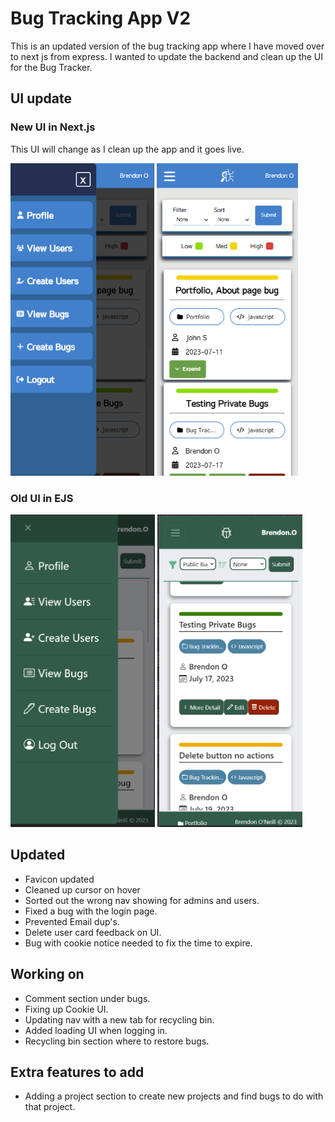 # Bug Tracking App V2
This is an updated version of the bug tracking app where I have moved over to next js from express. I wanted to update the backend and clean up the UI for the Bug Tracker.

## UI update
### New UI in Next.js
This UI will change as I clean up the app and it goes live. 

<img src="public/new-bug-1.png" height="500"> <img src="public/new-bug-2.png" height="500">

### Old UI in EJS
<img src="public/old-bug-1.png" height="500"> <img src="public/old-bug-2.png" height="500">
 

## Updated
- Favicon updated
- Cleaned up cursor on hover
- Sorted out the wrong nav showing for admins and users.
- Fixed a bug with the login page.
- Prevented Email dup's.
- Delete user card feedback on UI.
- Bug with cookie notice needed to fix the time to expire.

## Working on
- Comment section under bugs.
- Fixing up Cookie UI.
- Updating nav with a new tab for recycling bin.
- Added loading UI when logging in.
- Recycling bin section where to restore bugs.

## Extra features to add
- Adding a project section to create new projects and find bugs to do with that project.
